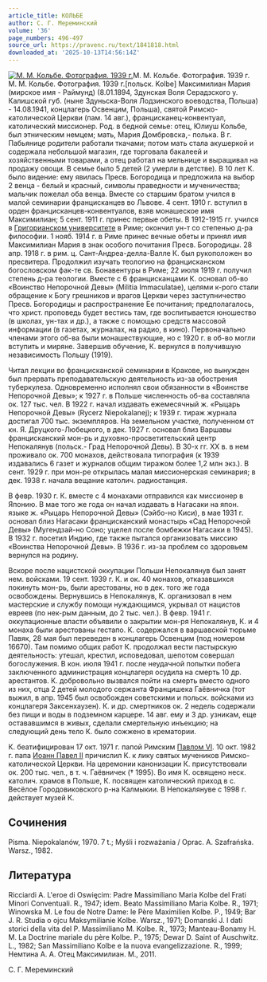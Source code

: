 ```yaml
---
article_title: КОЛЬБЕ
author: С. Г. Мереминский
volume: '36'
page_numbers: 496-497
source_url: https://pravenc.ru/text/1841818.html
downloaded_at: '2025-10-13T14:56:14Z'
---
```


[![М. М. Кольбе. Фотография. 1939 г.](https://pravenc.ru/data/2015/03/18/1234039867/i200.jpg "Кликните для увеличения картинки")](https://pravenc.ru/data/2015/03/18/1234039867/i400.jpg)М. М. Кольбе. Фотография. 1939 г.  
М. М. Кольбе. Фотография. 1939 г.[польск. Kolbe] Максимилиан Мария (мирское имя - Раймунд) (8.01.1894, Здунская Воля Серадзского у. Калишской губ. (ныне Здуньска-Воля Лодзинского воеводства, Польша) - 14.08.1941, концлагерь Освенцим, Польша), святой Римско-католической Церкви (пам. 14 авг.), францисканец-конвентуал, католический миссионер. Род. в бедной семье: отец, Юлиуш Кольбе, был этническим немцем; мать, Мария Домбровска,- полька. В г. Пабьянице родители работали ткачами; потом мать стала акушеркой и содержала небольшой магазин, где торговала бакалеей и хозяйственными товарами, а отец работал на мельнице и выращивал на продажу овощи. В семье было 5 детей (2 умерли в детстве). В 10 лет К. было видение: ему явилась Пресв. Богородица и предложила на выбор 2 венца - белый и красный, символы праведности и мученичества; мальчик пожелал оба венца. Вместе со старшим братом учился в малой семинарии францисканцев во Львове. 4 сент. 1910 г. вступил в орден францисканцев-конвентуалов, взяв монашеское имя Максимилиан; 5 сент. 1911 г. принес первые обеты. В 1912-1915 гг. учился в [Григорианском университете](<https://pravenc.ru/text/Григорианском университете.html>) в Риме; окончил ун-т со степенью д-ра философии. 1 нояб. 1914 г. в Риме принес вечные обеты и принял имя Максимилиан Мария в знак особого почитания Пресв. Богородицы. 28 апр. 1918 г. в рим. ц. Сант-Андреа-делла-Валле К. был рукоположен во пресвитера. Продолжил изучать теологию на францисканском богословском фак-те св. Бонавентуры в Риме; 22 июля 1919 г. получил степень д-ра теологии. Вместе с 6 францисканцами К. основал об-во «Воинство Непорочной Девы» (Militia Immaculatae), целями к-рого стали обращение к Богу грешников и врагов Церкви через заступничество Пресв. Богородицы и распространение Ее почитания; предполагалось, что христ. проповедь будет вестись там, где воспитывается юношество (в школах, ун-тах и др.), а также с помощью средств массовой информации (в газетах, журналах, на радио, в кино). Первоначально членами этого об-ва были монашествующие, но с 1920 г. в об-во могли вступить и миряне. Завершив обучение, К. вернулся в получившую независимость Польшу (1919).

Читал лекции во францисканской семинарии в Кракове, но вынужден был прервать преподавательскую деятельность из-за обострения туберкулеза. Одновременно исполнял свои обязанности в «Воинстве Непорочной Девы»; к 1927 г. в Польше численность об-ва составляла ок. 127 тыс. чел. В 1922 г. начал издавать ежемесячный ж. «Рыцарь Непорочной Девы» (Rycerz Niepokalanej); к 1939 г. тираж журнала достигал 700 тыс. экземпляров. На земельном участке, полученном от кн. Я. Друцкого-Любецкого, в дек. 1927 г. основал близ Варшавы францисканский мон-рь и духовно-просветительский центр Непокалянув (польск.- Град Непорочной Девы). В 30-х гг. XX в. в нем проживало ок. 700 монахов, действовала типография (к 1939 издавались 6 газет и журналов общим тиражом более 1,2 млн экз.). В сент. 1929 г. при мон-ре открылась малая миссионерская семинария; в дек. 1938 г. начала вещание католич. радиостанция.

В февр. 1930 г. К. вместе с 4 монахами отправился как миссионер в Японию. В мае того же года он начал издавать в Нагасаки на япон. языке ж. «Рыцарь Непорочной Девы» (Сэйбо-но Киси), в мае 1931 г. основал близ Нагасаки францисканский монастырь «Сад Непорочной Девы» (Мугендзай-но Соно; уцелел после бомбежки Нагасаки в 1945). В 1932 г. посетил Индию, где также пытался организовать миссию «Воинства Непорочной Девы». В 1936 г. из-за проблем со здоровьем вернулся на родину.

Вскоре после нацистской оккупации Польши Непокалянув был занят нем. войсками. 19 сент. 1939 г. К. и ок. 40 монахов, отказавшихся покинуть мон-рь, были арестованы, но в дек. того же года освобождены. Вернувшись в Непокалянув, К. организовал в нем мастерские и службу помощи нуждающимся, укрывал от нацистов евреев (по нек-рым данным, до 2 тыс. чел.). В февр. 1941 г. оккупационные власти объявили о закрытии мон-ря Непокалянув, К. и 4 монаха были арестованы гестапо. К. содержался в варшавской тюрьме Павяк, 28 мая был переведен в концлагерь Освенцим (под номером 16670). Там помимо общих работ К. продолжал вести пастырскую деятельность: утешал, крестил, исповедовал, шепотом совершал богослужения. В кон. июля 1941 г. после неудачной попытки побега заключенного администрация концлагеря осудила на смерть 10 др. арестантов. К. добровольно вызвался пойти на смерть вместо одного из них, отца 2 детей молодого сержанта Францишека Гаёвничка (тот выжил, в апр. 1945 был освобожден советскими и польск. войсками из концлагеря Заксенхаузен). К. и др. смертников ок. 2 недель содержали без пищи и воды в подземном карцере. 14 авг. ему и 3 др. узникам, еще остававшимся в живых, сделали смертельную инъекцию; на следующий день тело К. было сожжено в крематории.

К. беатифицирован 17 окт. 1971 г. папой Римским [Павлом VI](<https://pravenc.ru/text/Павлом VI.html>). 10 окт. 1982 г. папа [Иоанн Павел II](<https://pravenc.ru/text/Иоанн Павел II.html>) причислил К. к лику святых мучеников Римско-католической Церкви. На церемонии канонизации К. присутствовали ок. 200 тыс. чел., в т. ч. Гаёвничек († 1995). Во имя К. освящено неск. католич. храмов в Польше, К. посвящен католический приход в с. Весёлое Городовиковского р-на Калмыкии. В Непокалянуве с 1998 г. действует музей К.

## Сочинения

Pisma. Niepokalanów, 1970. 7 t.; Myśli i rozważania / Oprac. A. Szafrańska. Warsz., 1982.

## Литература

Ricciardi A. L'eroe di Oswięcim: Padre Massimiliano Maria Kolbe del Frati Minori Conventuali. R., 1947; idem. Beato Massimiliano Maria Kolbe. R., 1971; Winowska M. Le fou de Notre Dame: le Père Maximilien Kolbe. P., 1949; Bar J. R. Studia o ojcu Maksymilianie Kolbe. Warsz., 1971; Domanski J. I dati storici della vita del P. Massimiliano M. Kolbe. R., 1973; Manteau-Bonamy H. M. La Doctrine mariale du père Kolbe. P., 1975; Dewar D. Saint of Auschwitz. L., 1982; San Massimiliano Kolbe e la nuova evangelizzazione. R., 1999; Немтина А. А. Отец Максимилиан. М., 2011.

С. Г. Мереминский
